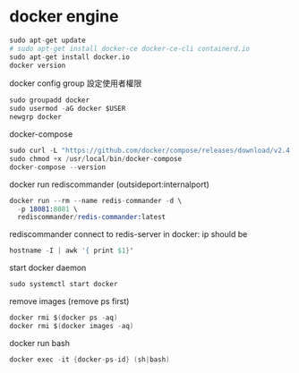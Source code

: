 # docker engine

```s
sudo apt-get update
# sudo apt-get install docker-ce docker-ce-cli containerd.io
sudo apt-get install docker.io
docker version
```

docker config group 設定使用者權限

```s
sudo groupadd docker
sudo usermod -aG docker $USER
newgrp docker
```

docker-compose

```s
sudo curl -L "https://github.com/docker/compose/releases/download/v2.4.1/docker-compose-$(uname -s)-$(uname -m)" -o /usr/local/bin/docker-compose
sudo chmod +x /usr/local/bin/docker-compose
docker-compose --version
```

docker run rediscommander (outsideport:internalport)

```s
docker run --rm --name redis-commander -d \
  -p 18081:8081 \
  rediscommander/redis-commander:latest
```

rediscommander connect to redis-server in docker: ip should be

```s
hostname -I | awk '{ print $1}'
```

start docker daemon

```s
sudo systemctl start docker
```

remove images (remove ps first)

```s
docker rmi $(docker ps -aq)
docker rmi $(docker images -aq)
```

docker run bash

```s
docker exec -it {docker-ps-id} (sh|bash)
```
